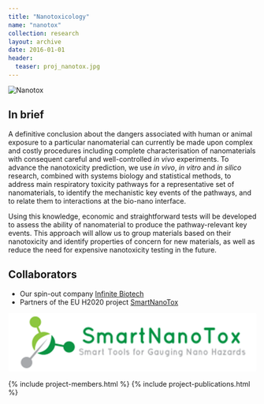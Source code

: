 ```yaml
---
title: "Nanotoxicology"
name: "nanotox"
collection: research
layout: archive
date: 2016-01-01
header:
  teaser: proj_nanotox.jpg
---
```


![Nanotox](/images/proj_nanotox.jpg)

In brief
--------
A definitive conclusion about the dangers associated with human or animal exposure to a particular nanomaterial can currently be made upon complex and costly procedures including complete characterisation of nanomaterials with consequent careful and well-controlled *in vivo* experiments. To advance the nanotoxicity prediction, we use *in vivo*, *in vitro* and *in silico* research, combined with systems biology and statistical methods, to address main respiratory toxicity pathways for a representative set of nanomaterials, to identify the mechanistic key events of the pathways, and to relate them to interactions at the bio-nano interface.  

Using this knowledge, economic and straightforward tests will be developed to assess the ability of nanomaterial to produce the pathway-relevant key events. This approach will allow us to group materials based on their nanotoxicity and identify properties of concern for new materials, as well as reduce the need for expensive nanotoxicity testing in the future. 


Collaborators
-------------
* Our spin-out company [Infinite Biotech](http://www.infinite-biotech.com)
* Partners of the EU H2020 project [SmartNanoTox](http://www.smartnanotox.eu/)

![SmartNanoTox](/images/proj_SmartNanoTox-logo.png)


{% include project-members.html %}
{% include project-publications.html %}

